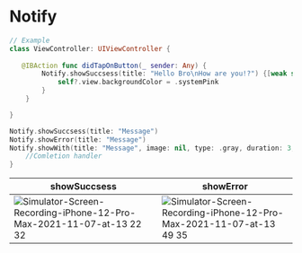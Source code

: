# Notify 
```swift
// Example
class ViewController: UIViewController {
 
   @IBAction func didTapOnButton(_ sender: Any) {
        Notify.showSuccsess(title: "Hello Bro\nHow are you!?") {[weak self] in
            self?.view.backgroundColor = .systemPink
        }
    }

}

```
```swift
Notify.showSuccsess(title: "Message")
Notify.showError(title: "Message")
Notify.showWith(title: "Message", image: nil, type: .gray, duration: 3, haptic: .success) {
    //Comletion handler 
}

```
| showSuccsess  | showError |
| ------------- | ------------- |
|![Simulator-Screen-Recording-iPhone-12-Pro-Max-2021-11-07-at-13 22 32](https://user-images.githubusercontent.com/78022759/140641693-c05b7b1c-5e2a-4602-b1cd-0e146b840fc3.gif)|![Simulator-Screen-Recording-iPhone-12-Pro-Max-2021-11-07-at-13 49 35](https://user-images.githubusercontent.com/78022759/140641917-e984f301-c1cc-440e-9ab1-aa7c54218ee1.gif)|

